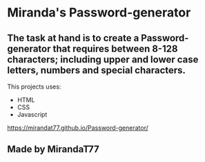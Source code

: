 # Miranda's Password-generator

## The task at hand is to create a Password-generator that requires between 8-128 characters; including upper and lower case letters, numbers and special characters.

This projects uses:

* HTML 
* CSS 
* Javascript

https://mirandat77.github.io/Password-generator/

## Made by MirandaT77 

